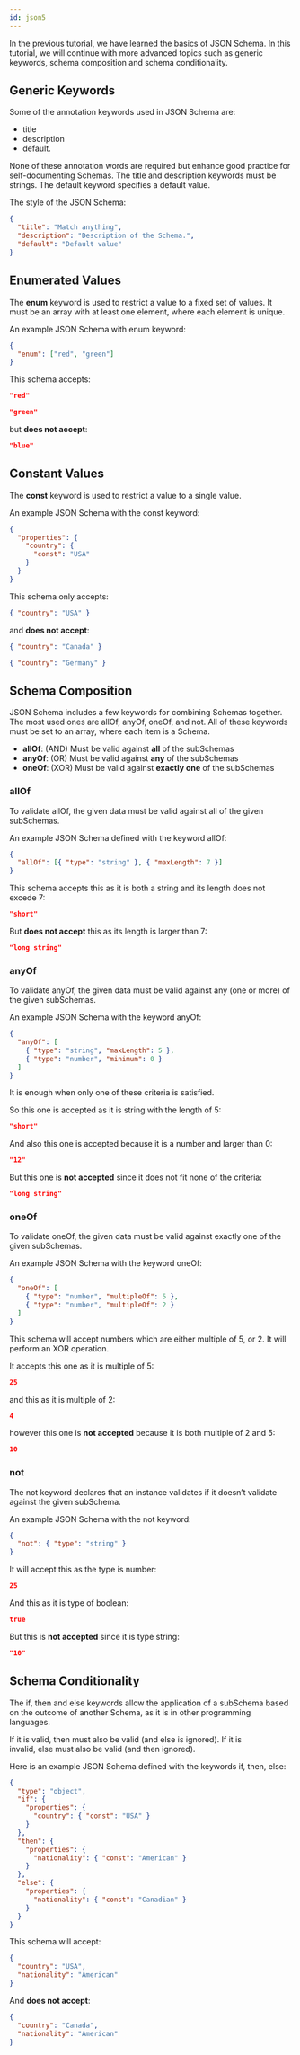 ```yaml
---
id: json5
---
```


In the previous tutorial, we have learned the basics of JSON Schema. In this tutorial, we will continue with more advanced topics such as generic keywords, schema composition and schema conditionality.

## Generic Keywords

Some of the annotation keywords used in JSON Schema are:

- title
- description
- default.

None of these annotation words are required but enhance good practice for self-documenting Schemas.
The title and description keywords must be strings.
The default keyword specifies a default value.

The style of the JSON Schema:

```json
{
  "title": "Match anything",
  "description": "Description of the Schema.",
  "default": "Default value"
}
```

## Enumerated Values

The **enum** keyword is used to restrict a value to a fixed set of values. It must be an array with at least one element, where each element is unique.

An example JSON Schema with enum keyword:

```json
{
  "enum": ["red", "green"]
}
```

This schema accepts:

```json
"red"
```

```json
"green"
```

but **does not accept**:

```json
"blue"
```

## Constant Values

The **const** keyword is used to restrict a value to a single value.

An example JSON Schema with the const keyword:

```json
{
  "properties": {
    "country": {
      "const": "USA"
    }
  }
}
```

This schema only accepts:

```json
{ "country": "USA" }
```

and **does not accept**:

```json
{ "country": "Canada" }
```

```json
{ "country": "Germany" }
```

## Schema Composition

JSON Schema includes a few keywords for combining Schemas together.
The most used ones are allOf, anyOf, oneOf, and not.
All of these keywords must be set to an array, where each item is a Schema.

- **allOf**: (AND) Must be valid against **all** of the subSchemas
- **anyOf**: (OR) Must be valid against **any** of the subSchemas
- **oneOf**: (XOR) Must be valid against **exactly one** of the subSchemas

### allOf

To validate allOf, the given data must be valid against all of the given subSchemas.

An example JSON Schema defined with the keyword allOf:

```json
{
  "allOf": [{ "type": "string" }, { "maxLength": 7 }]
}
```

This schema accepts this as it is both a string and its length does not excede 7:

```json
"short"
```

But **does not accept** this as its length is larger than 7:

```json
"long string"
```

### anyOf

To validate anyOf, the given data must be valid against any (one or more) of the given subSchemas.

An example JSON Schema with the keyword anyOf:

```json
{
  "anyOf": [
    { "type": "string", "maxLength": 5 },
    { "type": "number", "minimum": 0 }
  ]
}
```

It is enough when only one of these criteria is satisfied.

So this one is accepted as it is string with the length of 5:

```json
"short"
```

And also this one is accepted because it is a number and larger than 0:

```json
"12"
```

But this one is **not accepted** since it does not fit none of the criteria:

```json
"long string"
```

### oneOf

To validate oneOf, the given data must be valid against exactly one of the given subSchemas.

An example JSON Schema with the keyword oneOf:

```json
{
  "oneOf": [
    { "type": "number", "multipleOf": 5 },
    { "type": "number", "multipleOf": 2 }
  ]
}
```

This schema will accept numbers which are either multiple of 5, or 2. It will perform an XOR operation.

It accepts this one as it is multiple of 5:

```json
25
```

and this as it is multiple of 2:

```json
4
```

however this one is **not accepted** because it is both multiple of 2 and 5:

```json
10
```

### not

The not keyword declares that an instance validates if it doesn’t validate against the given subSchema.

An example JSON Schema with the not keyword:

```json
{
  "not": { "type": "string" }
}
```

It will accept this as the type is number:

```json
25
```

And this as it is type of boolean:

```json
true
```

But this is **not accepted** since it is type string:

```json
"10"
```

## Schema Conditionality

The if, then and else keywords allow the application of a subSchema based on the outcome of another Schema, as it is in other programming languages.

If it is valid, then must also be valid (and else is ignored). If it is invalid, else must also be valid (and then ignored).

Here is an example JSON Schema defined with the keywords if, then, else:

```json
{
  "type": "object",
  "if": {
    "properties": {
      "country": { "const": "USA" }
    }
  },
  "then": {
    "properties": {
      "nationality": { "const": "American" }
    }
  },
  "else": {
    "properties": {
      "nationality": { "const": "Canadian" }
    }
  }
}
```

This schema will accept:

```json
{
  "country": "USA",
  "nationality": "American"
}
```

And **does not accept**:

```json
{
  "country": "Canada",
  "nationality": "American"
}
```
